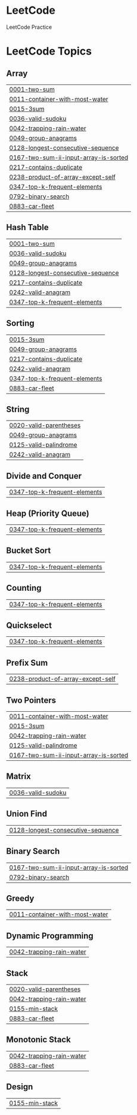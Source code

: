 # LeetCode
 LeetCode Practice

<!---LeetCode Topics Start-->
# LeetCode Topics
## Array
|  |
| ------- |
| [0001-two-sum](https://github.com/chhhhhyoo/LeetCodePrc/tree/master/0001-two-sum) |
| [0011-container-with-most-water](https://github.com/chhhhhyoo/LeetCodePrc/tree/master/0011-container-with-most-water) |
| [0015-3sum](https://github.com/chhhhhyoo/LeetCodePrc/tree/master/0015-3sum) |
| [0036-valid-sudoku](https://github.com/chhhhhyoo/LeetCodePrc/tree/master/0036-valid-sudoku) |
| [0042-trapping-rain-water](https://github.com/chhhhhyoo/LeetCodePrc/tree/master/0042-trapping-rain-water) |
| [0049-group-anagrams](https://github.com/chhhhhyoo/LeetCodePrc/tree/master/0049-group-anagrams) |
| [0128-longest-consecutive-sequence](https://github.com/chhhhhyoo/LeetCodePrc/tree/master/0128-longest-consecutive-sequence) |
| [0167-two-sum-ii-input-array-is-sorted](https://github.com/chhhhhyoo/LeetCodePrc/tree/master/0167-two-sum-ii-input-array-is-sorted) |
| [0217-contains-duplicate](https://github.com/chhhhhyoo/LeetCodePrc/tree/master/0217-contains-duplicate) |
| [0238-product-of-array-except-self](https://github.com/chhhhhyoo/LeetCodePrc/tree/master/0238-product-of-array-except-self) |
| [0347-top-k-frequent-elements](https://github.com/chhhhhyoo/LeetCodePrc/tree/master/0347-top-k-frequent-elements) |
| [0792-binary-search](https://github.com/chhhhhyoo/LeetCodePrc/tree/master/0792-binary-search) |
| [0883-car-fleet](https://github.com/chhhhhyoo/LeetCodePrc/tree/master/0883-car-fleet) |
## Hash Table
|  |
| ------- |
| [0001-two-sum](https://github.com/chhhhhyoo/LeetCodePrc/tree/master/0001-two-sum) |
| [0036-valid-sudoku](https://github.com/chhhhhyoo/LeetCodePrc/tree/master/0036-valid-sudoku) |
| [0049-group-anagrams](https://github.com/chhhhhyoo/LeetCodePrc/tree/master/0049-group-anagrams) |
| [0128-longest-consecutive-sequence](https://github.com/chhhhhyoo/LeetCodePrc/tree/master/0128-longest-consecutive-sequence) |
| [0217-contains-duplicate](https://github.com/chhhhhyoo/LeetCodePrc/tree/master/0217-contains-duplicate) |
| [0242-valid-anagram](https://github.com/chhhhhyoo/LeetCodePrc/tree/master/0242-valid-anagram) |
| [0347-top-k-frequent-elements](https://github.com/chhhhhyoo/LeetCodePrc/tree/master/0347-top-k-frequent-elements) |
## Sorting
|  |
| ------- |
| [0015-3sum](https://github.com/chhhhhyoo/LeetCodePrc/tree/master/0015-3sum) |
| [0049-group-anagrams](https://github.com/chhhhhyoo/LeetCodePrc/tree/master/0049-group-anagrams) |
| [0217-contains-duplicate](https://github.com/chhhhhyoo/LeetCodePrc/tree/master/0217-contains-duplicate) |
| [0242-valid-anagram](https://github.com/chhhhhyoo/LeetCodePrc/tree/master/0242-valid-anagram) |
| [0347-top-k-frequent-elements](https://github.com/chhhhhyoo/LeetCodePrc/tree/master/0347-top-k-frequent-elements) |
| [0883-car-fleet](https://github.com/chhhhhyoo/LeetCodePrc/tree/master/0883-car-fleet) |
## String
|  |
| ------- |
| [0020-valid-parentheses](https://github.com/chhhhhyoo/LeetCodePrc/tree/master/0020-valid-parentheses) |
| [0049-group-anagrams](https://github.com/chhhhhyoo/LeetCodePrc/tree/master/0049-group-anagrams) |
| [0125-valid-palindrome](https://github.com/chhhhhyoo/LeetCodePrc/tree/master/0125-valid-palindrome) |
| [0242-valid-anagram](https://github.com/chhhhhyoo/LeetCodePrc/tree/master/0242-valid-anagram) |
## Divide and Conquer
|  |
| ------- |
| [0347-top-k-frequent-elements](https://github.com/chhhhhyoo/LeetCodePrc/tree/master/0347-top-k-frequent-elements) |
## Heap (Priority Queue)
|  |
| ------- |
| [0347-top-k-frequent-elements](https://github.com/chhhhhyoo/LeetCodePrc/tree/master/0347-top-k-frequent-elements) |
## Bucket Sort
|  |
| ------- |
| [0347-top-k-frequent-elements](https://github.com/chhhhhyoo/LeetCodePrc/tree/master/0347-top-k-frequent-elements) |
## Counting
|  |
| ------- |
| [0347-top-k-frequent-elements](https://github.com/chhhhhyoo/LeetCodePrc/tree/master/0347-top-k-frequent-elements) |
## Quickselect
|  |
| ------- |
| [0347-top-k-frequent-elements](https://github.com/chhhhhyoo/LeetCodePrc/tree/master/0347-top-k-frequent-elements) |
## Prefix Sum
|  |
| ------- |
| [0238-product-of-array-except-self](https://github.com/chhhhhyoo/LeetCodePrc/tree/master/0238-product-of-array-except-self) |
## Two Pointers
|  |
| ------- |
| [0011-container-with-most-water](https://github.com/chhhhhyoo/LeetCodePrc/tree/master/0011-container-with-most-water) |
| [0015-3sum](https://github.com/chhhhhyoo/LeetCodePrc/tree/master/0015-3sum) |
| [0042-trapping-rain-water](https://github.com/chhhhhyoo/LeetCodePrc/tree/master/0042-trapping-rain-water) |
| [0125-valid-palindrome](https://github.com/chhhhhyoo/LeetCodePrc/tree/master/0125-valid-palindrome) |
| [0167-two-sum-ii-input-array-is-sorted](https://github.com/chhhhhyoo/LeetCodePrc/tree/master/0167-two-sum-ii-input-array-is-sorted) |
## Matrix
|  |
| ------- |
| [0036-valid-sudoku](https://github.com/chhhhhyoo/LeetCodePrc/tree/master/0036-valid-sudoku) |
## Union Find
|  |
| ------- |
| [0128-longest-consecutive-sequence](https://github.com/chhhhhyoo/LeetCodePrc/tree/master/0128-longest-consecutive-sequence) |
## Binary Search
|  |
| ------- |
| [0167-two-sum-ii-input-array-is-sorted](https://github.com/chhhhhyoo/LeetCodePrc/tree/master/0167-two-sum-ii-input-array-is-sorted) |
| [0792-binary-search](https://github.com/chhhhhyoo/LeetCodePrc/tree/master/0792-binary-search) |
## Greedy
|  |
| ------- |
| [0011-container-with-most-water](https://github.com/chhhhhyoo/LeetCodePrc/tree/master/0011-container-with-most-water) |
## Dynamic Programming
|  |
| ------- |
| [0042-trapping-rain-water](https://github.com/chhhhhyoo/LeetCodePrc/tree/master/0042-trapping-rain-water) |
## Stack
|  |
| ------- |
| [0020-valid-parentheses](https://github.com/chhhhhyoo/LeetCodePrc/tree/master/0020-valid-parentheses) |
| [0042-trapping-rain-water](https://github.com/chhhhhyoo/LeetCodePrc/tree/master/0042-trapping-rain-water) |
| [0155-min-stack](https://github.com/chhhhhyoo/LeetCodePrc/tree/master/0155-min-stack) |
| [0883-car-fleet](https://github.com/chhhhhyoo/LeetCodePrc/tree/master/0883-car-fleet) |
## Monotonic Stack
|  |
| ------- |
| [0042-trapping-rain-water](https://github.com/chhhhhyoo/LeetCodePrc/tree/master/0042-trapping-rain-water) |
| [0883-car-fleet](https://github.com/chhhhhyoo/LeetCodePrc/tree/master/0883-car-fleet) |
## Design
|  |
| ------- |
| [0155-min-stack](https://github.com/chhhhhyoo/LeetCodePrc/tree/master/0155-min-stack) |
<!---LeetCode Topics End-->